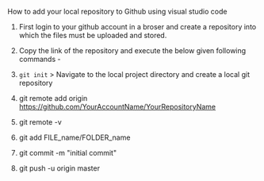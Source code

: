 How to add your local repository to Github using visual studio code

1) First login to your github account in a broser and create a repository 
    into which the files must be uploaded and stored.
2) Copy the link of the repository and execute the below given following commands -

3) ```git init```		> Navigate to the local project directory and create a local git repository 
4) git remote add origin https://github.com/YourAccountName/YourRepositoryName	 <!--maps the remote repo link to local git repo -->
5) git remote -v					  <!-- this is to verify the link to the remote repo -->
6) git add FILE_name/FOLDER_name			<!-- adding the files or folders to be commited -->
7) git commit -m "initial commit" 			<!-- commting the files with a comment "initial commit" -->
8) git push -u origin master				<!-- pushes the commit-ed changes into the remote repo -->
